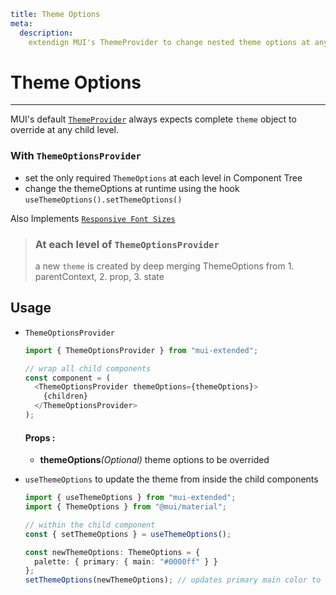 ```YAML
title: Theme Options
meta:
  description:
    extendign MUI's ThemeProvider to change nested theme options at any level.
```

# Theme Options

---

MUI's default [`ThemeProvider`](https://mui.com/material-ui/customization/theming/#theme-provider) always expects complete `theme` object to override at any child level.

### With `ThemeOptionsProvider`

- set the only required `ThemeOptions` at each level in Component Tree
- change the themeOptions at runtime using the hook `useThemeOptions().setThemeOptions()`

Also Implements [`Responsive Font Sizes`](https://mui.com/material-ui/customization/typography/#responsive-font-sizes)

> ### At each level of `ThemeOptionsProvider`
>
> a new `theme` is created by deep merging ThemeOptions from 1. parentContext, 2. prop, 3. state

## Usage

- `ThemeOptionsProvider`

  ```typescript
  import { ThemeOptionsProvider } from "mui-extended";

  // wrap all child components
  const component = (
    <ThemeOptionsProvider themeOptions={themeOptions}>
      {children}
    </ThemeOptionsProvider>
  );
  ```

  #### Props :

  - **themeOptions**_(Optional)_ theme options to be overrided

- `useThemeOptions` to update the theme from inside the child components

  ```typescript
  import { useThemeOptions } from "mui-extended";
  import { ThemeOptions } from "@mui/material";

  // within the child component
  const { setThemeOptions } = useThemeOptions();

  const newThemeOptions: ThemeOptions = {
    palette: { primary: { main: "#0000ff" } }
  };
  setThemeOptions(newThemeOptions); // updates primary main color to "#0000ff"
  ```
